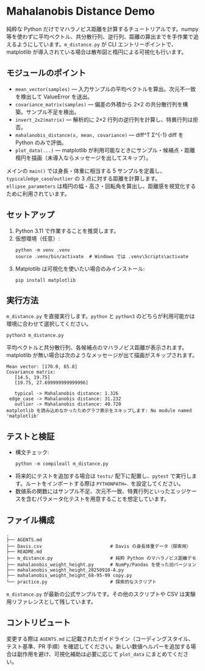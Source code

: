 # Mahalanobis Distance Demo

純粋な Python だけでマハラノビス距離を計算するチュートリアルです。numpy 等を使わずに平均ベクトル、共分散行列、逆行列、距離の算出までを手作業で追えるようにしています。`m_distance.py` が CLI エントリーポイントで、matplotlib が導入されている場合は散布図と楕円による可視化も行います。

## モジュールのポイント
- `mean_vector(samples)` — 入力サンプルの平均ベクトルを算出。次元不一致を検出して ValueError を送出。
- `covariance_matrix(samples)` — 偏差の外積から 2×2 の共分散行列を構築。サンプル不足を検出。
- `invert_2x2(matrix)` — 解析的に 2×2 行列の逆行列を計算し、特異行列は拒否。
- `mahalanobis_distance(x, mean, covariance)` — diff^T Σ^{-1} diff を Python のみで評価。
- `plot_data(...)` — matplotlib が利用可能なときにサンプル・候補点・距離楕円を描画（未導入ならメッセージを出してスキップ）。

メインの `main()` では身長・体重に相当する 5 サンプルを定義し、`typical`/`edge_case`/`outlier` の 3 点に対する距離を計算します。`ellipse_parameters` は楕円の幅・高さ・回転角を算出し、距離感を視覚化するために利用されています。

## セットアップ
1. Python 3.11 で作業することを推奨します。
2. 仮想環境（任意）:
   ```
   python -m venv .venv
   source .venv/bin/activate  # Windows では .venv\Scripts\activate
   ```
3. Matplotlib は可視化を使いたい場合のみインストール:
   ```
   pip install matplotlib
   ```

## 実行方法
`m_distance.py` を直接実行します。`python` と `python3` のどちらが利用可能かは環境に合わせて選択してください。
```
python3 m_distance.py
```

平均ベクトルと共分散行列、各候補点のマハラノビス距離が表示されます。matplotlib が無い場合は次のようなメッセージが出て描画がスキップされます。
```
Mean vector: [170.0, 65.8]
Covariance matrix:
   [14.5, 19.75]
   [19.75, 27.699999999999996]

   typical -> Mahalanobis distance: 1.326
 edge_case -> Mahalanobis distance: 31.232
   outlier -> Mahalanobis distance: 40.720
matplotlib を読み込めなかったためグラフ表示をスキップします: No module named 'matplotlib'
```

## テストと検証
- 構文チェック:
  ```
  python -m compileall m_distance.py
  ```
- 将来的にテストを追加する場合は `tests/` 配下に配置し、`pytest` で実行します。ルートをインポートする際は `PYTHONPATH=.` を設定してください。
- 数値系の関数にはサンプル不足、次元不一致、特異行列といったエッジケースを含むパラメータ化テストを用意することを想定しています。

## ファイル構成
```
.
├── AGENTS.md
├── Davis.csv                         # Davis の身長体重データ（探索用）
├── README.md
├── m_distance.py                     # 純粋 Python のマハラノビス距離デモ
├── mahalanobis_weight_height.py      # NumPy/Pandas を使った旧バージョン
├── mahalanobis_weight_height_20250910-A.py
├── mahalanobis_weight_height_68-95-99 copy.py
└── practice.py                       # 探索的なスクリプト
```
`m_distance.py` が最新の公式サンプルです。その他のスクリプトや CSV は実験用リファレンスとして残しています。

## コントリビュート
変更する際は `AGENTS.md` に記載されたガイドライン（コーディングスタイル、テスト基準、PR 手順）を確認してください。新しい数値ヘルパーを追加する場合は副作用を避け、可視化補助は必要に応じて `plot_data` にまとめてください。
